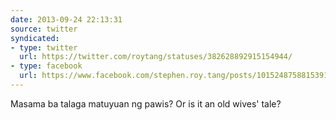 ```yaml
---
date: 2013-09-24 22:13:31
source: twitter
syndicated:
- type: twitter
  url: https://twitter.com/roytang/statuses/382628892915154944/
- type: facebook
  url: https://www.facebook.com/stephen.roy.tang/posts/10152487588153912
---
```


Masama ba talaga matuyuan ng pawis? Or is it an old wives' tale?